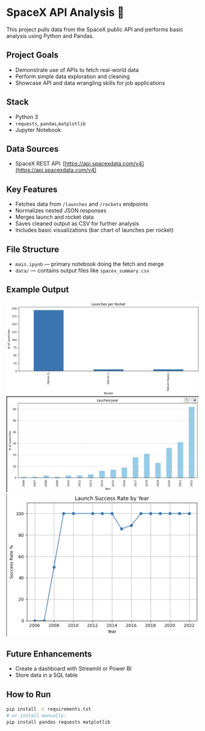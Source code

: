 # SpaceX API Analysis 🚀

This project pulls data from the SpaceX public API and performs basic analysis using Python and Pandas.

## Project Goals
- Demonstrate use of APIs to fetch real-world data
- Perform simple data exploration and cleaning
- Showcase API and data wrangling skills for job applications

## Stack
- Python 3
- `requests`, `pandas`,`matplotlib`
- Jupyter Notebook

## Data Sources
- SpaceX REST API: [https://api.spacexdata.com/v4](https://api.spacexdata.com/v4)

## Key Features
- Fetches data from `/launches` and `/rockets` endpoints
- Normalizes nested JSON responses
- Merges launch and rocket data
- Saves cleaned output as CSV for further analysis
- Includes basic visualizations (bar chart of launches per rocket)

## File Structure
- `main.ipynb` — primary notebook doing the fetch and merge
- `data/` — contains output files like `spacex_summary.csv`

## Example Output
![Launches per Rocket](images/image-2.png)
![Launches per year](images/image.png)
![Launch Success Rate by Year](images/image-1.png)

## Future Enhancements
- Create a dashboard with Streamlit or Power BI
- Store data in a SQL table

## How to Run
```bash
pip install -r requirements.txt
# or install manually:
pip install pandas requests matplotlib
